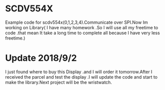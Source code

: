 # SCDV554X
Example code for scdv554x(0,1,2,3,4).Communicate over SPI.Now Im working on Library( I have many homework .So I will use all my freetime to code .that mean It take a long time to complete all because I have very less freetime.)

# Update 2018/9/2 
I just found where to buy this Display .and I will order it tomorrow.After I received the parcel and test the display .I will update the code and start to make the library.Next project will be the wristwatch.
